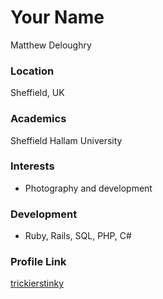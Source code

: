 # Your Name
Matthew Deloughry

### Location
Sheffield, UK

### Academics
Sheffield Hallam University

### Interests
- Photography and development

### Development
- Ruby, Rails, SQL, PHP, C#

### Profile Link
[trickierstinky](https://github.com/trickierstinky)
